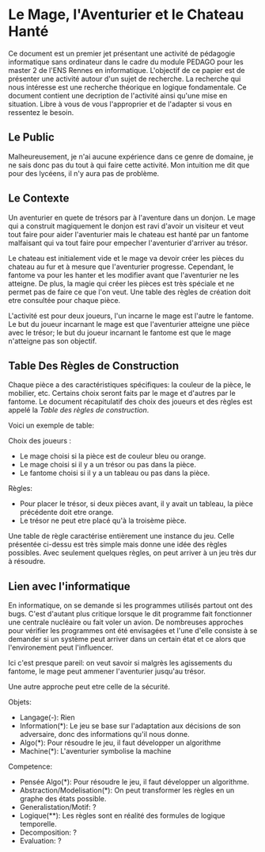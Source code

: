 Le Mage, l'Aventurier et le Chateau Hanté
=========================================


Ce document est un premier jet présentant une activité de pédagogie 
informatique sans ordinateur dans le cadre du module PEDAGO pour les master 2 
de l'ENS Rennes en informatique. L'objectif de ce papier est de présenter une 
activité autour d'un sujet de recherche. La recherche qui nous intéresse est 
une recherche théorique en logique fondamentale. Ce document contient une 
decription de l'activité ainsi qu'une mise en situation. Libre à vous de vous 
l'approprier et de l'adapter si vous en ressentez le besoin.

Le Public
---------

Malheureusement, je n'ai aucune expérience dans ce genre de domaine, je ne 
sais donc pas du tout à qui faire cette activité. Mon intuition me dit que 
pour des lycéens, il n'y aura pas de problème. 

Le Contexte
-----------

Un aventurier en quete de trésors par à l'aventure dans un donjon. Le mage 
qui a construit magiquement le donjon est ravi d'avoir un visiteur et veut 
tout faire pour aider l'aventurier mais le chateau est hanté par un fantome 
malfaisant qui va tout faire pour empecher l'aventurier d'arriver au trésor.
	 
Le chateau est initialement vide et le mage va devoir créer les pièces du 
chateau au fur et à mesure que l'aventurier progresse. Cependant, le fantome 
va pour les hanter et les modifier avant que l'aventurier ne les atteigne. De 
plus, la magie qui créer les pièces est très spéciale et ne permet pas de faire 
ce que l'on veut. Une table des règles de création doit etre consultée pour 
chaque pièce. 
	  
L'activité est pour deux joueurs, l'un incarne le mage est l'autre le fantome. 
Le but du joueur incarnant le mage est que l'aventurier atteigne une pièce 
avec le trésor; le but du joueur incarnant le fantome est que le mage 
n'atteigne pas son objectif.

Table Des Règles de Construction
--------------------------------

Chaque pièce a des caractéristiques spécifiques: la couleur de la pièce, le 
mobilier, etc. Certains choix seront faits par le mage et d'autres par le 
fantome. Le document récapitulatif des choix des joueurs et des règles est 
appelé la *Table des règles de construction*.
  
Voici un exemple de table:

 	  
Choix des joueurs :

* Le mage choisi si la pièce est de couleur bleu ou orange. 
* Le mage choisi si il y a un trésor ou pas dans la pièce.
* Le fantome choisi si il y a un tableau ou pas dans la pièce.
    
Règles:

* Pour placer le trésor, si deux pièces avant, il y avait un tableau, la pièce précédente doit etre orange.
* Le trésor ne peut etre placé qu'à la troisème pièce.

Une table de règle caractérise entièrement une instance du jeu. Celle présentée ci-dessu est très simple mais donne une idée des
règles possibles. Avec seulement quelques règles, on peut arriver à un jeu très dur à résoudre.


Lien avec l'informatique
------------------------
	
En informatique, on se demande si les programmes utilisés partout ont des bugs. C'est d'autant plus critique lorsque le dit programme 
fait fonctionner une centrale nucléaire ou fait voler un avion. De nombreuses approches pour vérifier les programmes ont été 
envisagées et l'une d'elle consiste à se demander si un système peut arriver dans un certain état et ce alors que l'environement peut 
l'influencer.

Ici c'est presque pareil: on veut savoir si malgrès les agissements du fantome, le mage peut ammener l'aventurier jusqu'au trésor.

Une autre approche peut etre celle de la sécurité.

Objets:

* Langage(-): Rien
* Information(\*): Le jeu se base sur l'adaptation aux décisions de son adversaire, donc des informations qu'il nous donne.
* Algo(\*): Pour résoudre le jeu, il faut développer un algorithme
* Machine(\*): L'aventurier symbolise la machine


Competence:

* Pensée Algo(\*): Pour résoudre le jeu, il faut développer un algorithme.
* Abstraction/Modelisation(\*): On peut transformer les règles en un graphe des états possible.
* Generalistation/Motif: ?
* Logique(\*\*): Les règles sont en réalité des formules de logique temporelle.
* Decomposition: ?
* Evaluation: ?

